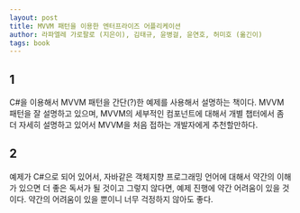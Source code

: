 ```yaml
---
layout: post
title: MVVM 패턴을 이용한 엔터프라이즈 어플리케이션
author: 라파엘레 가로팔로 (지은이), 김태규, 윤병걸, 윤연호, 허미호 (옮긴이)
tags: book
---
```


## 1

C#을 이용해서 MVVM 패턴을 간단(?)한 예제를 사용해서 설명하는 책이다. MVVM 패턴을 잘 설명하고 있으며, MVVM의 세부적인 컴포넌트에 대해서 개별 챕터에서 좀 더 자세히 설명하고 있어서 MVVM을 처음 접하는 개발자에게 추천할만하다.

## 2
 
예제가 C#으로 되어 있어서, 자바같은 객체지향 프로그래밍 언어에 대해서 약간의 이해가 있으면 더 좋은 독서가 될 것이고 그렇지 않다면, 예제 진행에 약간 어려움이 있을 것이다. 약간의 어려움이 있을 뿐이니 너무 걱정하지 않아도 좋다.
 
